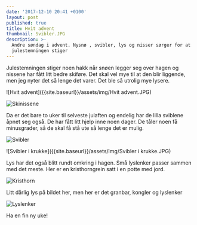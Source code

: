 ```yaml
---
date: '2017-12-10 20:41 +0100'
layout: post
published: true
title: Hvit advent
thumbnail: Svibler.JPG
description: >-
  Andre søndag i advent. Nysnø , svibler, lys og nisser sørger for at
  julestemningen stiger
---
```


Julestemningen stiger noen hakk når snøen legger seg over hagen og nissene har fått litt bedre skiføre. Det skal vel mye til at den blir liggende, men jeg nyter det så lenge det varer.  Det ble så utrolig mye lysere.

![Hvit advent]({{site.baseurl}}/assets/img/Hvit advent.JPG)

![Skinissene]({{site.baseurl}}/assets/img/Skinissene.JPG)

Da er det bare to uker til selveste julaften og endelig har de lilla sviblene åpnet seg også. De har fått litt hjelp inne noen dager. De tåler noen få minusgrader, så de skal få stå ute så lenge det er mulig. 

![Svibler]({{site.baseurl}}/assets/img/Svibler.JPG)

![Svibler i krukke]({{site.baseurl}}/assets/img/Svibler i krukke.JPG)

Lys har det også blitt rundt omkring i hagen. Små lyslenker passer sammen med det meste. Her er en kristhorngrein satt i en potte med jord. 

![Kristhorn]({{site.baseurl}}/assets/img/Kristhorn.JPG)

Litt dårlig lys på bildet her, men her er det granbar, kongler og lyslenker

![Lyslenker]({{site.baseurl}}/assets/img/Lyslenker.JPG)


Ha en fin ny uke!
